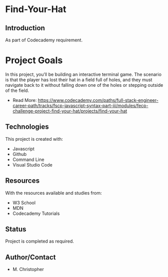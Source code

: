 # Find-Your-Hat
## Introduction
As part of Codecademy requirement.

# Project Goals
In this project, you’ll be building an interactive terminal game. The scenario is that the player has lost their hat in a field full of holes, and they must navigate back to it without falling down one of the holes or stepping outside of the field.

* Read More:    https://www.codecademy.com/paths/full-stack-engineer-career-path/tracks/fscp-javascript-syntax-part-iii/modules/fecp-challenge-project-find-your-hat/projects/find-your-hat


## Technologies
This project is created with:
* Javascript
* Github
* Command Line
* Visual Studio Code

## Resources
With the resources available and studies from:
* W3 School
* MDN
* Codecademy Tutorials

## Status
Project is completed as required.

## Author/Contact
* M. Christopher


